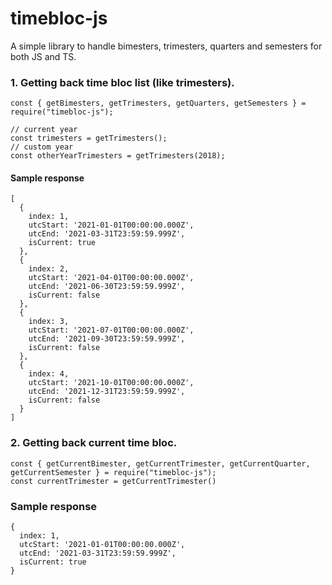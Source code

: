 # timebloc-js
A simple library to handle bimesters, trimesters, quarters and semesters for both JS and TS.

### 1. Getting back time bloc list (like trimesters).
```
const { getBimesters, getTrimesters, getQuarters, getSemesters } = require("timebloc-js");

// current year
const trimesters = getTrimesters(); 
// custom year
const otherYearTrimesters = getTrimesters(2018);
```

#### Sample response
```
[
  {
    index: 1,
    utcStart: '2021-01-01T00:00:00.000Z',
    utcEnd: '2021-03-31T23:59:59.999Z',
    isCurrent: true
  },
  {
    index: 2,
    utcStart: '2021-04-01T00:00:00.000Z',
    utcEnd: '2021-06-30T23:59:59.999Z',
    isCurrent: false
  },
  {
    index: 3,
    utcStart: '2021-07-01T00:00:00.000Z',
    utcEnd: '2021-09-30T23:59:59.999Z',
    isCurrent: false
  },
  {
    index: 4,
    utcStart: '2021-10-01T00:00:00.000Z',
    utcEnd: '2021-12-31T23:59:59.999Z',
    isCurrent: false
  }
]
```

### 2. Getting back current time bloc.
```
const { getCurrentBimester, getCurrentTrimester, getCurrentQuarter, getCurrentSemester } = require("timebloc-js");
const currentTrimester = getCurrentTrimester()
```

### Sample response
```
{
  index: 1,
  utcStart: '2021-01-01T00:00:00.000Z',
  utcEnd: '2021-03-31T23:59:59.999Z',
  isCurrent: true
}
```
